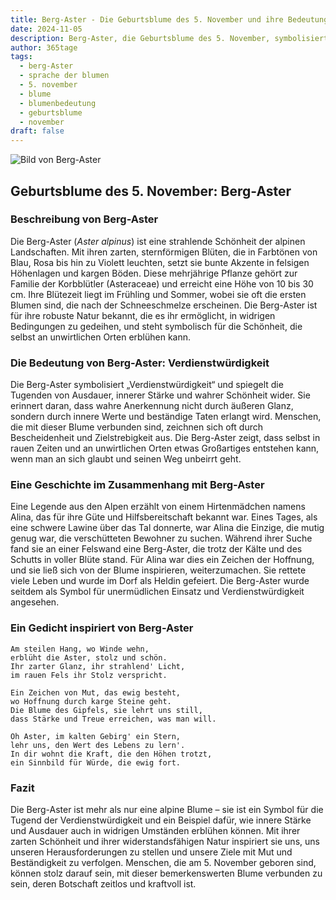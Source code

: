 ```yaml
---
title: Berg-Aster - Die Geburtsblume des 5. November und ihre Bedeutung
date: 2024-11-05
description: Berg-Aster, die Geburtsblume des 5. November, symbolisiert Verdienstwürdigkeit. Erfahre mehr über ihre Geschichte, Bedeutung und Symbolik in der Sprache der Blumen.
author: 365tage
tags:
  - berg-Aster
  - sprache der blumen
  - 5. november
  - blume
  - blumenbedeutung
  - geburtsblume
  - november
draft: false
---
```


![Bild von Berg-Aster](https://cdn.pixabay.com/photo/2017/11/14/00/28/wormwood-some-competition-2947198_640.jpg#center)


## Geburtsblume des 5. November: Berg-Aster

### Beschreibung von Berg-Aster

Die Berg-Aster (_Aster alpinus_) ist eine strahlende Schönheit der alpinen Landschaften. Mit ihren zarten, sternförmigen Blüten, die in Farbtönen von Blau, Rosa bis hin zu Violett leuchten, setzt sie bunte Akzente in felsigen Höhenlagen und kargen Böden. Diese mehrjährige Pflanze gehört zur Familie der Korbblütler (Asteraceae) und erreicht eine Höhe von 10 bis 30 cm. Ihre Blütezeit liegt im Frühling und Sommer, wobei sie oft die ersten Blumen sind, die nach der Schneeschmelze erscheinen. Die Berg-Aster ist für ihre robuste Natur bekannt, die es ihr ermöglicht, in widrigen Bedingungen zu gedeihen, und steht symbolisch für die Schönheit, die selbst an unwirtlichen Orten erblühen kann.

### Die Bedeutung von Berg-Aster: Verdienstwürdigkeit

Die Berg-Aster symbolisiert „Verdienstwürdigkeit“ und spiegelt die Tugenden von Ausdauer, innerer Stärke und wahrer Schönheit wider. Sie erinnert daran, dass wahre Anerkennung nicht durch äußeren Glanz, sondern durch innere Werte und beständige Taten erlangt wird. Menschen, die mit dieser Blume verbunden sind, zeichnen sich oft durch Bescheidenheit und Zielstrebigkeit aus. Die Berg-Aster zeigt, dass selbst in rauen Zeiten und an unwirtlichen Orten etwas Großartiges entstehen kann, wenn man an sich glaubt und seinen Weg unbeirrt geht.

### Eine Geschichte im Zusammenhang mit Berg-Aster

Eine Legende aus den Alpen erzählt von einem Hirtenmädchen namens Alina, das für ihre Güte und Hilfsbereitschaft bekannt war. Eines Tages, als eine schwere Lawine über das Tal donnerte, war Alina die Einzige, die mutig genug war, die verschütteten Bewohner zu suchen. Während ihrer Suche fand sie an einer Felswand eine Berg-Aster, die trotz der Kälte und des Schutts in voller Blüte stand. Für Alina war dies ein Zeichen der Hoffnung, und sie ließ sich von der Blume inspirieren, weiterzumachen. Sie rettete viele Leben und wurde im Dorf als Heldin gefeiert. Die Berg-Aster wurde seitdem als Symbol für unermüdlichen Einsatz und Verdienstwürdigkeit angesehen.

### Ein Gedicht inspiriert von Berg-Aster

```
Am steilen Hang, wo Winde wehn,  
erblüht die Aster, stolz und schön.  
Ihr zarter Glanz, ihr strahlend' Licht,  
im rauen Fels ihr Stolz verspricht.  

Ein Zeichen von Mut, das ewig besteht,  
wo Hoffnung durch karge Steine geht.  
Die Blume des Gipfels, sie lehrt uns still,  
dass Stärke und Treue erreichen, was man will.  

Oh Aster, im kalten Gebirg' ein Stern,  
lehr uns, den Wert des Lebens zu lern'.  
In dir wohnt die Kraft, die den Höhen trotzt,  
ein Sinnbild für Würde, die ewig fort.  
```

### Fazit

Die Berg-Aster ist mehr als nur eine alpine Blume – sie ist ein Symbol für die Tugend der Verdienstwürdigkeit und ein Beispiel dafür, wie innere Stärke und Ausdauer auch in widrigen Umständen erblühen können. Mit ihrer zarten Schönheit und ihrer widerstandsfähigen Natur inspiriert sie uns, uns unseren Herausforderungen zu stellen und unsere Ziele mit Mut und Beständigkeit zu verfolgen. Menschen, die am 5. November geboren sind, können stolz darauf sein, mit dieser bemerkenswerten Blume verbunden zu sein, deren Botschaft zeitlos und kraftvoll ist.